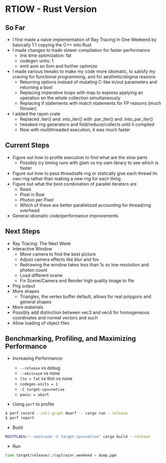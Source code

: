 # RTIOW - Rust Version #

## So Far ##
- I first made a naive implementation of Ray Tracing In One Weekend by basically 1:1 copying the C++ into Rust
- I made changes to trade slower compilation for faster performance
    - link time optimization: fat
    - codegen units: 1
    - emit asm so llvm and further optimize
- I made various tweaks to make my code more idiomatic, to satisfy my craving for functional programming, and for aesthetic/dogma reasons 
    - Returning options instead of mutating C-like in/out parameters and returning a bool
    - Replacing imperative loops with map to express applying an operation on the whole collection simultaneously
    - Replacing if statements with match statements for FP reasons (much flimsier)
- I added the rayon crate 
    - Replaced .iter() and .into_iter() with .par_iter() and .into_par_iter()
    - tweaked rng generators and fold/reduce/collects until it compiled
    - Now with multithreaded execution, it was much faster

## Current Steps ##
- Figure out how to profile execution to find what are the slow parts
    - Possibly try timing runs with glam vs my own library to see which is faster
- Figure out how to pass threadsafe rng or statically give each thread its own rng rather than making a new rng for each thing
- Figure out what the best combination of parallel iterators are
    - Rows
    - Pixel in Row
    - Photon per Pixel
    - Which of these are better parallelized accounting for thread/rng overhead
- General idiomatic code/performance improvements

## Next Steps ##
- Ray Tracing: The Next Week
- Interactive Window
    - Move camera to find the best picture
    - Adjust camera effects like blur and fov
    - Redrawing the window takes less than 1s so low resolution and photon count
    - Load different scene
    - Fix Scene/Camera and Render high quality image to file
- Png output
- More shapes
    - Triangles, the vertex buffer default, allows for real polygons and general shapes
- More materials
- Possibly add distinction between vec3 and vec4 for homogeneous coordinates and normal vectors and such
- Allow loading of object files


## Benchmarking, Profiling, and Maximizing Performance ##

- Increasing Performance:
    - `--release` vs debug
    - `--emit=asm` vs none
    - `lto = fat` vs thin vs none
    - `codegen-units = 1`
    - `-C target-cpu=native`
    - `panic = abort`

- Using `perf` to profile
```bash
$ perf record --call-graph dwarf -- cargo run --release
$ perf report
```
- Build
```bash
RUSTFLAGS="--emit=asm -C target-cpu=native" cargo build --release 
```
- Run
```bash
time target/release/./raytracer_weekend > dump.ppm
```

